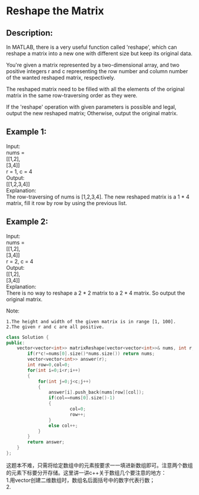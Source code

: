 Reshape the Matrix
=====================
Description:
--------------------
In MATLAB, there is a very useful function called 'reshape', which can reshape a matrix into a new one with different size but keep its original data.

You're given a matrix represented by a two-dimensional array, and two positive integers r and c representing the row number and column number of the wanted reshaped matrix, respectively.

The reshaped matrix need to be filled with all the elements of the original matrix in the same row-traversing order as they were.

If the 'reshape' operation with given parameters is possible and legal, output the new reshaped matrix; Otherwise, output the original matrix.

Example 1:
--------------
Input: <br>
nums = <br>
[[1,2],<br>
 [3,4]]<br>
r = 1, c = 4<br>
Output: <br>
[[1,2,3,4]]<br>
Explanation:<br>
The row-traversing of nums is [1,2,3,4]. The new reshaped matrix is a 1 * 4 matrix, fill it row by row by using the previous list.<br>

Example 2:<br>
-------------------
Input: <br>
nums = <br>
[[1,2],<br>
 [3,4]]<br>
r = 2, c = 4<br>
Output: <br>
[[1,2],<br>
 [3,4]]<br>
Explanation:<br>
There is no way to reshape a 2 * 2 matrix to a 2 * 4 matrix. So output the original matrix.<br>

Note:<br>

    1.The height and width of the given matrix is in range [1, 100].
    2.The given r and c are all positive.





```cpp
class Solution {
public:
    vector<vector<int>> matrixReshape(vector<vector<int>>& nums, int r, int c) {
        if(r*c!=nums[0].size()*nums.size()) return nums;
        vector<vector<int>> answer(r);
        int row=0,col=0;
        for(int i=0;i<r;i++)
        {
            for(int j=0;j<c;j++)
            {
                answer[i].push_back(nums[row][col]);
                if(col==nums[0].size()-1)
                {
                        col=0;
                        row++;
                }
                else col++;
            }
        }
        return answer;
    }
};
```
这题本不难，只需将给定数组中的元素按要求一一填进新数组即可。注意两个数组的元素下标要分开存储。这里讲一讲c++关于数组几个要注意的地方：<br>
1.用vector创建二维数组时，数组名后面括号中的数字代表行数；<br>
2.
